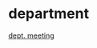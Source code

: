 # department

[dept. meeting](http://janboone.github.io/department/department_meeting_31_oct_2023_agenda.html)


